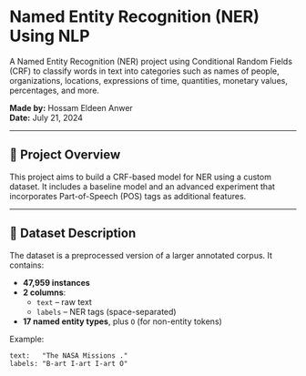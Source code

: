 # Named Entity Recognition (NER) Using NLP

A Named Entity Recognition (NER) project using Conditional Random Fields (CRF) to classify words in text into categories such as names of people, organizations, locations, expressions of time, quantities, monetary values, percentages, and more.

**Made by:** Hossam Eldeen Anwer  
**Date:** July 21, 2024

---

## 📌 Project Overview

This project aims to build a CRF-based model for NER using a custom dataset. It includes a baseline model and an advanced experiment that incorporates Part-of-Speech (POS) tags as additional features.

---

## 📁 Dataset Description

The dataset is a preprocessed version of a larger annotated corpus. It contains:

- **47,959 instances**
- **2 columns**: 
  - `text` – raw text
  - `labels` – NER tags (space-separated)
- **17 named entity types**, plus `O` (for non-entity tokens)

Example:
```text
text:   "The NASA Missions ."
labels: "B-art I-art I-art O"
